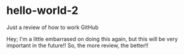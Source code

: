 # hello-world-2
Just a review of how to work GitHub

Hey; I'm a little embarrased on doing this again, but this will be very important in the future!! So, the more review, the better!!
